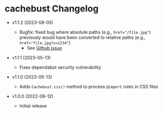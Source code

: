 # cachebust Changelog

  - v1.1.2 (2023-08-05)
    - Bugfix: fixed bug where absolute paths (e.g., `href="/file.jpg"`) previously would have been converted to relative paths (e.g., `href="file.jpg?v=1234"`)
      - See [Github issue](https://github.com/kpander/cachebust/issues/6)

  - v1.1.1 (2023-05-13)
    - Fixes dependabot security vulnerability

  - v1.1.0 (2023-05-13)
    - Adds `Cachebust.css()` method to process `@import` rules in CSS files

  - v1.0.0 (2022-06-12)
    - Initial release
